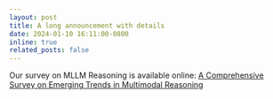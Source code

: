```yaml
---
layout: post
title: A long announcement with details
date: 2024-01-10 16:11:00-0800
inline: true
related_posts: false
---
```


Our survey on MLLM Reasoning is available online: [A Comprehensive Survey on Emerging Trends in Multimodal Reasoning](https://huggingface.co/papers/2401.06805)
